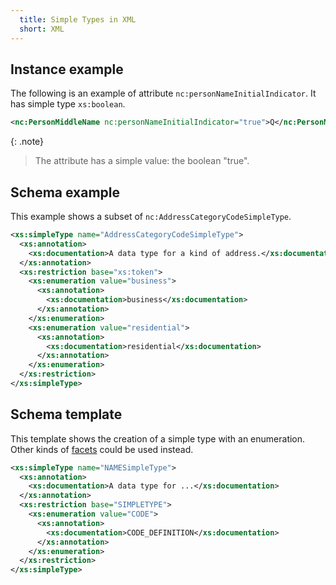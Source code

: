 ```yaml
---
  title: Simple Types in XML
  short: XML
---
```


## Instance example

The following is an example of attribute `nc:personNameInitialIndicator`.  It has simple type `xs:boolean`.

```xml
<nc:PersonMiddleName nc:personNameInitialIndicator="true">Q</nc:PersonMiddleName>
```

{: .note}
>The attribute has a simple value: the boolean "true".

## Schema example

This example shows a subset of `nc:AddressCategoryCodeSimpleType`.

```xml
<xs:simpleType name="AddressCategoryCodeSimpleType">
  <xs:annotation>
    <xs:documentation>A data type for a kind of address.</xs:documentation>
  </xs:annotation>
  <xs:restriction base="xs:token">
    <xs:enumeration value="business">
      <xs:annotation>
        <xs:documentation>business</xs:documentation>
      </xs:annotation>
    </xs:enumeration>
    <xs:enumeration value="residential">
      <xs:annotation>
        <xs:documentation>residential</xs:documentation>
      </xs:annotation>
    </xs:enumeration>
  </xs:restriction>
</xs:simpleType>
```

## Schema template

This template shows the creation of a simple type with an enumeration.  Other kinds of [facets](/reference/concepts/facet) could be used instead.

```xml
<xs:simpleType name="NAMESimpleType">
  <xs:annotation>
    <xs:documentation>A data type for ...</xs:documentation>
  </xs:annotation>
  <xs:restriction base="SIMPLETYPE">
    <xs:enumeration value="CODE">
      <xs:annotation>
        <xs:documentation>CODE_DEFINITION</xs:documentation>
      </xs:annotation>
    </xs:enumeration>
  </xs:restriction>
</xs:simpleType>
```
